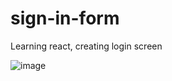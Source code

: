 # sign-in-form

Learning react, creating login screen 

![image](https://user-images.githubusercontent.com/14844393/162625122-88b016d1-e7a0-41b6-80de-5d83f9ee0a31.png)
